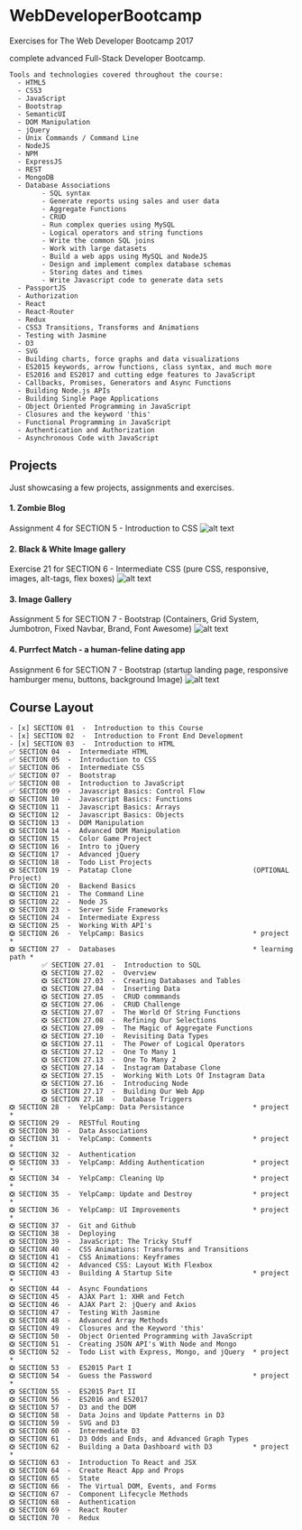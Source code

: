# WebDeveloperBootcamp

Exercises for The Web Developer Bootcamp 2017

complete advanced Full-Stack Developer Bootcamp.

    Tools and technologies covered throughout the course:
      - HTML5
      - CSS3
      - JavaScript
      - Bootstrap
      - SemanticUI
      - DOM Manipulation
      - jQuery
      - Unix Commands / Command Line
      - NodeJS
      - NPM
      - ExpressJS
      - REST
      - MongoDB
      - Database Associations
            - SQL syntax
            - Generate reports using sales and user data
            - Aggregate Functions
            - CRUD
            - Run complex queries using MySQL
            - Logical operators and string functions
            - Write the common SQL joins
            - Work with large datasets
            - Build a web apps using MySQL and NodeJS
            - Design and implement complex database schemas
            - Storing dates and times
            - Write Javascript code to generate data sets
      - PassportJS
      - Authorization
      - React
      - React-Router
      - Redux
      - CSS3 Transitions, Transforms and Animations
      - Testing with Jasmine
      - D3
      - SVG
      - Building charts, force graphs and data visualizations
      - ES2015 keywords, arrow functions, class syntax, and much more
      - ES2016 and ES2017 and cutting edge features to JavaScript
      - Callbacks, Promises, Generators and Async Functions
      - Building Node.js APIs
      - Building Single Page Applications
      - Object Oriented Programming in JavaScript
      - Closures and the keyword 'this'
      - Functional Programming in JavaScript
      - Authentication and Authorization
      - Asynchronous Code with JavaScript
      

## Projects

Just showcasing a few projects, assignments and exercises.

#### 1.  Zombie Blog
Assignment 4 for SECTION 5  -  Introduction to CSS
![alt text](https://i.imgur.com/tm3qqJY.png)


#### 2.  Black & White Image gallery
Exercise 21 for SECTION 6  -  Intermediate CSS (pure CSS, responsive, images, alt-tags, flex boxes)
![alt text](https://i.imgur.com/lC8rYkN.png)


#### 3.  Image Gallery
Assignment 5 for SECTION 7  -  Bootstrap (Containers, Grid System, Jumbotron, Fixed Navbar, Brand, Font Awesome)
![alt text](https://i.imgur.com/CDj2rxP.png)


#### 4.  Purrfect Match - a human-feline dating app
Assignment 6 for SECTION 7  -  Bootstrap (startup landing page, responsive hamburger menu, buttons, background Image)
![alt text](https://i.imgur.com/a6YcvAy.png)


## Course Layout

    - [x] SECTION 01  -  Introduction to this Course
    - [x] SECTION 02  -  Introduction to Front End Development
    - [x] SECTION 03  -  Introduction to HTML
    ✅ SECTION 04  -  Intermediate HTML
    ✅ SECTION 05  -  Introduction to CSS
    ✅ SECTION 06  -  Intermediate CSS
    ✅ SECTION 07  -  Bootstrap
    ✅ SECTION 08  -  Introduction to JavaScript
    ✅ SECTION 09  -  Javascript Basics: Control Flow
    ❎ SECTION 10  -  Javascript Basics: Functions
    ❎ SECTION 11  -  Javascript Basics: Arrays
    ❎ SECTION 12  -  Javascript Basics: Objects
    ❎ SECTION 13  -  DOM Manipulation
    ❎ SECTION 14  -  Advanced DOM Manipulation
    ❎ SECTION 15  -  Color Game Project
    ❎ SECTION 16  -  Intro to jQuery
    ❎ SECTION 17  -  Advanced jQuery
    ❎ SECTION 18  -  Todo List Projects
    ❎ SECTION 19  -  Patatap Clone                              (OPTIONAL Project)
    ❎ SECTION 20  -  Backend Basics
    ❎ SECTION 21  -  The Command Line
    ❎ SECTION 22  -  Node JS
    ❎ SECTION 23  -  Server Side Frameworks
    ❎ SECTION 24  -  Intermediate Express
    ❎ SECTION 25  -  Working With API's
    ❎ SECTION 26  -  YelpCamp: Basics                           * project *
    ❎ SECTION 27  -  Databases                                  * learning path * 
            ✅ SECTION 27.01  -  Introduction to SQL
            ❎ SECTION 27.02  -  Overview
            ❎ SECTION 27.03  -  Creating Databases and Tables
            ❎ SECTION 27.04  -  Inserting Data
            ❎ SECTION 27.05  -  CRUD commmands
            ❎ SECTION 27.06  -  CRUD Challenge
            ❎ SECTION 27.07  -  The World Of String Functions
            ❎ SECTION 27.08  -  Refining Our Selections
            ❎ SECTION 27.09  -  The Magic of Aggregate Functions
            ❎ SECTION 27.10  -  Revisiting Data Types
            ❎ SECTION 27.11  -  The Power of Logical Operators
            ❎ SECTION 27.12  -  One To Many 1
            ❎ SECTION 27.13  -  One To Many 2
            ❎ SECTION 27.14  -  Instagram Database Clone
            ❎ SECTION 27.15  -  Working With Lots Of Instagram Data
            ❎ SECTION 27.16  -  Introducing Node
            ❎ SECTION 27.17  -  Building Our Web App
            ❎ SECTION 27.18  -  Database Triggers
    ❎ SECTION 28  -  YelpCamp: Data Persistance                 * project *
    ❎ SECTION 29  -  RESTful Routing
    ❎ SECTION 30  -  Data Associations
    ❎ SECTION 31  -  YelpCamp: Comments                         * project *
    ❎ SECTION 32  -  Authentication
    ❎ SECTION 33  -  YelpCamp: Adding Authentication            * project *
    ❎ SECTION 34  -  YelpCamp: Cleaning Up                      * project *
    ❎ SECTION 35  -  YelpCamp: Update and Destroy               * project *
    ❎ SECTION 36  -  YelpCamp: UI Improvements                  * project *
    ❎ SECTION 37  -  Git and Github
    ❎ SECTION 38  -  Deploying
    ❎ SECTION 39  -  JavaScript: The Tricky Stuff
    ❎ SECTION 40  -  CSS Animations: Transforms and Transitions
    ❎ SECTION 41  -  CSS Animations: Keyframes
    ❎ SECTION 42  -  Advanced CSS: Layout With Flexbox
    ❎ SECTION 43  -  Building A Startup Site                    * project *
    ❎ SECTION 44  -  Async Foundations
    ❎ SECTION 45  -  AJAX Part 1: XHR and Fetch
    ❎ SECTION 46  -  AJAX Part 2: jQuery and Axios
    ❎ SECTION 47  -  Testing With Jasmine
    ❎ SECTION 48  -  Advanced Array Methods
    ❎ SECTION 49  -  Closures and the Keyword 'this'
    ❎ SECTION 50  -  Object Oriented Programming with JavaScript
    ❎ SECTION 51  -  Creating JSON API's With Node and Mongo
    ❎ SECTION 52  -  Todo List with Express, Mongo, and jQuery  * project *
    ❎ SECTION 53  -  ES2015 Part I
    ❎ SECTION 54  -  Guess the Password                         * project *
    ❎ SECTION 55  -  ES2015 Part II
    ❎ SECTION 56  -  ES2016 and ES2017
    ❎ SECTION 57  -  D3 and the DOM
    ❎ SECTION 58  -  Data Joins and Update Patterns in D3
    ❎ SECTION 59  -  SVG and D3
    ❎ SECTION 60  -  Intermediate D3
    ❎ SECTION 61  -  D3 Odds and Ends, and Advanced Graph Types
    ❎ SECTION 62  -  Building a Data Dashboard with D3          * project *
    ❎ SECTION 63  -  Introduction To React and JSX
    ❎ SECTION 64  -  Create React App and Props
    ❎ SECTION 65  -  State
    ❎ SECTION 66  -  The Virtual DOM, Events, and Forms
    ❎ SECTION 67  -  Component Lifecycle Methods
    ❎ SECTION 68  -  Authentication
    ❎ SECTION 69  -  React Router
    ❎ SECTION 70  -  Redux

